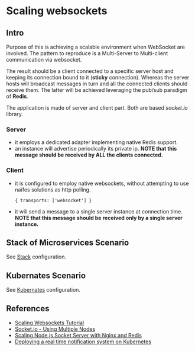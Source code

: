 # Scaling websockets

## Intro

Purpose of this is achieving a scalable environment when WebSocket are involved.
The pattern to reproduce is a Multi-Server to Multi-client communication via websocket.

The result should be a client connected to a specific server host and keeping its connection bound to it (**sticky** connection).
Whereas the server hosts will broadcast messages in turn and all the connected clients should receive them.
The latter will be achieved leveraging the pub/sub paradigm of **Redis**.

The application is made of server and client part. Both are based *socket.io* library.

### Server

* it employs a dedicated adapter implementing native Redis support.
* an instance will advertise periodically its private ip. **NOTE that this message should be received by ALL the clients connected.**

### Client

* it is configured to employ native websockets, without attempting to use naïfes solutions as http polling.

      { transports: ['websocket'] }

* it will send a message to a single server instance at connection time. **NOTE that this message should be received only by a single server instance.**

## Stack of Microservices Scenario

See [Stack](stack/README.md) configuration.

## Kubernates Scenario

See [Kubernates](k8s/README.md) configuration.

## References

* [Scaling Websockets Tutorial](https://hackernoon.com/scaling-websockets-9a31497af051)
* [Socket.io - Using Multiple Nodes](https://socket.io/docs/using-multiple-nodes/)
* [Scaling Node.js Socket Server with Nginx and Redis](https://blog.jscrambler.com/scaling-node-js-socket-server-with-nginx-and-redis/)
* [Deploying a real time notification system on Kubernetes](https://medium.com/@faiyaz26/deploying-a-real-time-notification-system-on-kubernetes-part-2-1a28b4321dfc)
